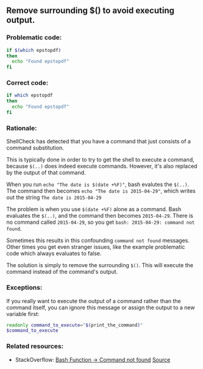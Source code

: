 ## Remove surrounding $() to avoid executing output.

### Problematic code:

```sh
if $(which epstopdf)
then
  echo "Found epstopdf"
fi
```

### Correct code:

```sh
if which epstopdf
then
  echo "Found epstopdf"
fi
```

### Rationale:

ShellCheck has detected that you have a command that just consists of a command substitution.

This is typically done in order to try to get the shell to execute a command, because `$(..)` does indeed execute commands. However, it's also replaced by the output of that command.

When you run `echo "The date is $(date +%F)"`, bash evalutes the `$(..)`. The command then becomes `echo "The date is 2015-04-29"`, which writes out the string `The date is 2015-04-29`

The problem is when you use `$(date +%F)` alone as a command. Bash evaluates the `$(..)`, and the command then becomes `2015-04-29`. There is no command called `2015-04-29`, so you get `bash: 2015-04-29: command not found`.

Sometimes this results in this confounding `command not found` messages. Other times you get even stranger issues, like the example problematic code which always evaluates to false.

The solution is simply to remove the surrounding `$()`. This will execute the command instead of the command's output.

### Exceptions:

If you really want to execute the output of a command rather than the command itself, you can ignore this message or assign the output to a new variable first:
```sh
readonly command_to_execute="$(print_the_command)"
$command_to_execute
```

### Related resources:

* StackOverflow: [Bash Function -> Command not found](https://stackoverflow.com/questions/18611842/bash-function-command-not-found)
[Source](https://github.com/koalaman/shellcheck/wiki/SC2091)

